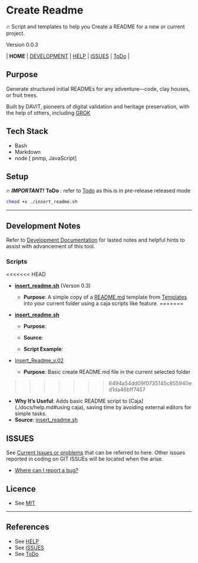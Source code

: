 # Create Readme

🔥 Script and templates to help you Create a README for a new or current project.

Version 0.0.3

| **HOME** | [DEVELOPMENT](./docs/Development.md)  | [HELP](./docs/help.md) | [ISSUES](./docs/issues.md) | [ToDo](./docs/ToDo.md) |

## Purpose

Generate structured initial READMEs for any adventure—code, clay houses, or fruit trees.

Built by DAVIT, pioneers of digital validation and heritage preservation, with the help of others, including [GROK](https://x.ai/)

## Tech Stack

- Bash
- Markdown
- node [ pnmp, JavaScript]

## Setup

🔥 ***IMPORTANT!***   **ToDo** : refer to  [Todo](./docs/ToDo.md) as this is in pre-release released mode

```bash
chmod +x ./insert_readme.sh
```

---

## Development Notes

Refer to [Development Documentation](./docs/Development.md) for lasted notes and helpful hints to assist with advancement of this tool.

### Scripts

<<<<<<< HEAD
- [**insert_readme.sh**](./scripts/insert_readme.sh) (Verson 0.3)
  - **Purpose**: A simple copy of a [README.md](./src/Templates/README_0.md) template from [Templates](./src/Templates/) into your current folder using a caja scripts like feature.
=======
- [**insert_readme.sh**](./scripts/insert_readme.sh)

  - **Purpose**:
  - **Source**:

  - **Script Example**:

- [Insert_Readme_v.02](./src/Templates/README_template.md)

  - **Purpose**: Basic create README.md file in the current selected folder

>>>>>>> 6494a54dd09f0735145c855940ed1da46bff7457
  - **Why It’s Useful**: Adds basic README script to [Caja](./docs/help.md#using caja), saving time by avoiding external editors for simple tasks.
  - **Source**: [insert_readme.sh](./srcipts/insert_readme.sh)

## ISSUES

See [Current Issues or problems](./docs/issues.md) that can be referred to here. Other issues reported in coding on GIT ISSUEs will be located when the arise. 

- [Where can I report a bug?](./docs/issues.md#reporting)

## Licence

- See [MIT](./LICENSE)


---

## References

- See [HELP](docs/help.md)
- See [ISSUES](docs/issues.md)
- See [ToDo](docs/ToDo.md)
